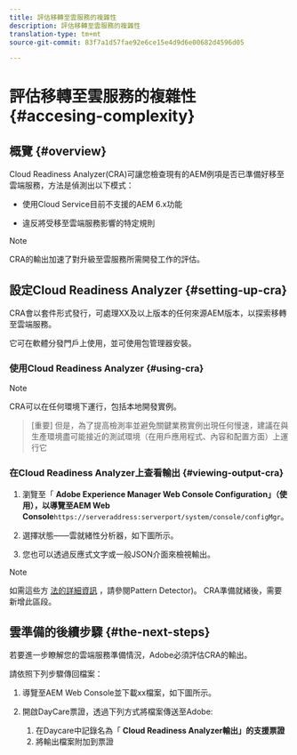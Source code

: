 ```yaml
---
title: 評估移轉至雲服務的複雜性
description: 評估移轉至雲服務的複雜性
translation-type: tm+mt
source-git-commit: 83f7a1d57fae92e6ce15e4d9d6e00682d4596d05

---
```



# 評估移轉至雲服務的複雜性 {#accesing-complexity}

## 概覽 {#overview}

Cloud Readiness Analyzer(CRA)可讓您檢查現有的AEM例項是否已準備好移至雲端服務，方法是偵測出以下模式：

* 使用Cloud Service目前不支援的AEM 6.x功能

* 違反將受移至雲端服務影響的特定規則

>[!NOTE]
>CRA的輸出加速了對升級至雲服務所需開發工作的評估。

## 設定Cloud Readiness Analyzer {#setting-up-cra}

CRA會以套件形式發行，可處理XX及以上版本的任何來源AEM版本，以探索移轉至雲端服務。

它可在軟體分發門戶上使用，並可使用包管理器安裝。

### 使用Cloud Readiness Analyzer {#using-cra}

>[!NOTE]
> CRA可以在任何環境下運行，包括本地開發實例。

>[重要]
>但是，為了提高檢測率並避免關鍵業務實例出現任何慢速，建議在與生產環境盡可能接近的測試環境（在用戶應用程式、內容和配置方面）上運行它

### 在Cloud Readiness Analyzer上查看輸出 {#viewing-output-cra}


1. 瀏覽至「 **Adobe Experience Manager Web Console Configuration」（使用），以導覽至AEM Web Console**`https://serveraddress:serverport/system/console/configMgr`。

1. 選擇狀態——雲就緒性分析器，如下圖所示。

1. 您也可以透過反應式文字或一般JSON介面來檢視輸出。

>[!NOTE]
> 如需這些方 [法的詳細資訊](https://docs.adobe.com/content/help/en/experience-manager-65/deploying/upgrading/pattern-detector.html) ，請參閱Pattern Detector)。 CRA準備就緒後，需要新增此區段。

## 雲準備的後續步驟 {#the-next-steps}

若要進一步瞭解您的雲端服務準備情況，Adobe必須評估CRA的輸出。

請依照下列步驟傳回檔案：

1. 導覽至AEM Web Console並下載xx檔案，如下圖所示。

1. 開啟DayCare票證，透過下列方式將檔案傳送至Adobe:
   1. 在Daycare中記錄名為「 **Cloud Readiness Analyzer輸出」的支援票證**
   1. 將輸出檔案附加到票證

